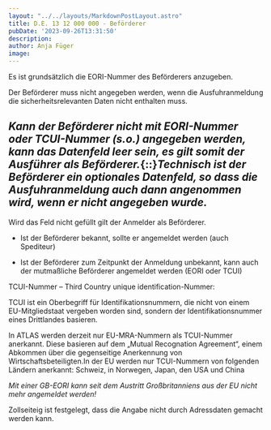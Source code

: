 ```yaml
---
layout: "../../layouts/MarkdownPostLayout.astro"
title: D.E. 13 12 000 000 - Beförderer
pubDate: '2023-09-26T13:31:50'
description: 
author: Anja Füger
image: 
---
```


Es ist grundsätzlich die EORI-Nummer des Beförderers anzugeben.

Der Beförderer muss nicht angegeben werden, wenn die Ausfuhranmeldung die sicherheitsrelevanten Daten nicht enthalten muss.

##  ***Kann der Beförderer nicht mit EORI-Nummer oder TCUI-Nummer (s.o.) angegeben werden, kann das Datenfeld leer sein, es gilt somit der Ausführer als Beförderer.***{::}***Technisch ist der Beförderer ein optionales Datenfeld, so dass die Ausfuhranmeldung auch dann angenommen wird, wenn er nicht angegeben wurde.*** 

Wird das Feld nicht gefüllt gilt der Anmelder als Beförderer.

* Ist der Beförderer bekannt, sollte er angemeldet werden (auch Spediteur)

* Ist der Beförderer zum Zeitpunkt der Anmeldung unbekannt, kann auch der mutmaßliche Beförderer angemeldet werden (EORI oder TCUI)

TCUI-Nummer – Third Country unique identification-Nummer:

TCUI ist ein Oberbegriff für Identifikationsnummern, die nicht von einem EU-Mitgliedstaat vergeben worden sind, sondern der Identifikationsnummer eines Drittlandes basieren.

In ATLAS werden derzeit nur EU-MRA-Nummern als TCUI-Nummer anerkannt. Diese basieren auf dem „Mutual Recognation Agreement“, einem Abkommen über die gegenseitige Anerkennung von Wirtschaftsbeteiligten.In der EU werden nur TCUI-Nummern von folgenden Ländern anerkannt: Schweiz, in Norwegen, Japan, den USA und China

*Mit einer GB-EORI kann seit dem Austritt Großbritanniens aus der EU nicht mehr angemeldet werden!*

Zollseiteig ist festgelegt, dass die Angabe nicht durch Adressdaten gemacht werden kann.